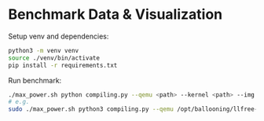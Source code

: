 # Benchmark Data & Visualization

Setup venv and dependencies:

```sh
python3 -m venv venv
source ./venv/bin/activate
pip install -r requirements.txt
```

Run benchmark:

```sh
./max_power.sh python compiling.py --qemu <path> --kernel <path> --img <path> -c 8 -m 8 --suffix demo
# e.g.
sudo ./max_power.sh python3 compiling.py --qemu /opt/ballooning/llfree-qemu-system --kernel /opt/ballooning/llfree-bzImage --img /opt/ballooning/debian.img -c 8 -m 8 --suffix demo --mode llfree-auto
```
